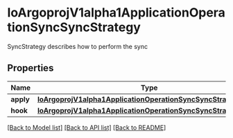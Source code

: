 # IoArgoprojV1alpha1ApplicationOperationSyncSyncStrategy

SyncStrategy describes how to perform the sync
## Properties
Name | Type | Description | Notes
------------ | ------------- | ------------- | -------------
**apply** | [**IoArgoprojV1alpha1ApplicationOperationSyncSyncStrategyApply**](IoArgoprojV1alpha1ApplicationOperationSyncSyncStrategyApply.md) |  | [optional] 
**hook** | [**IoArgoprojV1alpha1ApplicationOperationSyncSyncStrategyHook**](IoArgoprojV1alpha1ApplicationOperationSyncSyncStrategyHook.md) |  | [optional] 

[[Back to Model list]](../README.md#documentation-for-models) [[Back to API list]](../README.md#documentation-for-api-endpoints) [[Back to README]](../README.md)


